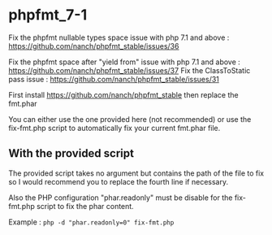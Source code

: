 # phpfmt_7-1
Fix the phpfmt nullable types space issue with php 7.1 and above : https://github.com/nanch/phpfmt_stable/issues/36

Fix the phpfmt space after "yield from" issue with php 7.1 and above : https://github.com/nanch/phpfmt_stable/issues/37
Fix the ClassToStatic pass issue : https://github.com/nanch/phpfmt_stable/issues/31

First install https://github.com/nanch/phpfmt_stable then replace the fmt.phar

You can either use the one provided here (not recommended) or use the fix-fmt.php script to automatically fix your current fmt.phar file.

## With the provided script
The provided script takes no argument but contains the path of the file to fix so I would recommend you to replace the fourth line if necessary.

Also the PHP configuration "phar.readonly" must be disable for the fix-fmt.php script to fix the phar content.

Example :
`php -d "phar.readonly=0" fix-fmt.php`
